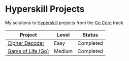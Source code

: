 # Hyperskill Projects

My solutions to [Hyperskill](https://hyperskill.org) projects from the [Go Core](https://hyperskill.org/tracks/25) track.

| Project                                 | Level  | Status    |
| --------------------------------------- | ------ | --------- |
| [Cipher Decoder](./01_cipher_decoder)   | Easy   | Completed |
| [Game of Life (Go)](./02_game_of_life/) | Medium | Completed |
